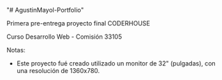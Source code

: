 "# AgustinMayol-Portfolio"

Primera pre-entrega proyecto final CODERHOUSE 

Curso Desarrollo Web - Comisión 33105

Notas:
 - Este proyecto fué creado utilizado un monitor de 32" (pulgadas), con una resolución de 1360x780.